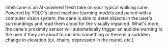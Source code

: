 Intellicane is an AI-powered fresh take on your typical walking cane.
Powered by YOLO's latest machine learning models and paired with a computer vision system, the cane is able to detet objects in the user's surroundings and read them aloud for the visually impaired. 
What's more, the cane's proximity sensor will automatically trigger an audible warning to the user if they are about to run into something or there is a suddden change in elevation (ex. chairs, depression in the round, etc.) 
